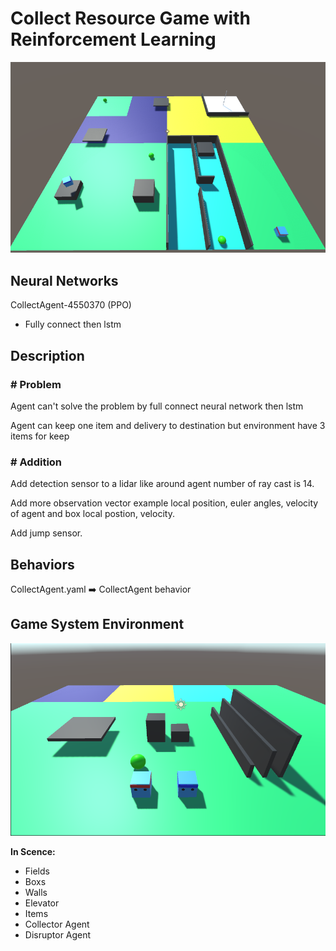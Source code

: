 # Collect Resource Game with Reinforcement Learning

![](https://github.com/phantichchai/rl-unity/blob/main/Image/v0.1.3.png)

## Neural Networks
CollectAgent-4550370 (PPO) 
- Fully connect then lstm

## Description
### **# Problem**
Agent can't solve the problem by full connect neural network then lstm

Agent can keep one item and delivery to destination but environment have 3 items for keep

### **# Addition**
Add detection sensor to a lidar like around agent number of ray cast is 14.

Add more observation vector example local position, euler angles, velocity of agent and box local postion, velocity.

Add jump sensor.

## Behaviors
CollectAgent.yaml :arrow_right: CollectAgent behavior

## Game System Environment
![](https://github.com/phantichchai/rl-unity/blob/main/Image/environment.png)

**In Scence:**
- Fields
- Boxs
- Walls
- Elevator
- Items
- Collector Agent
- Disruptor Agent
